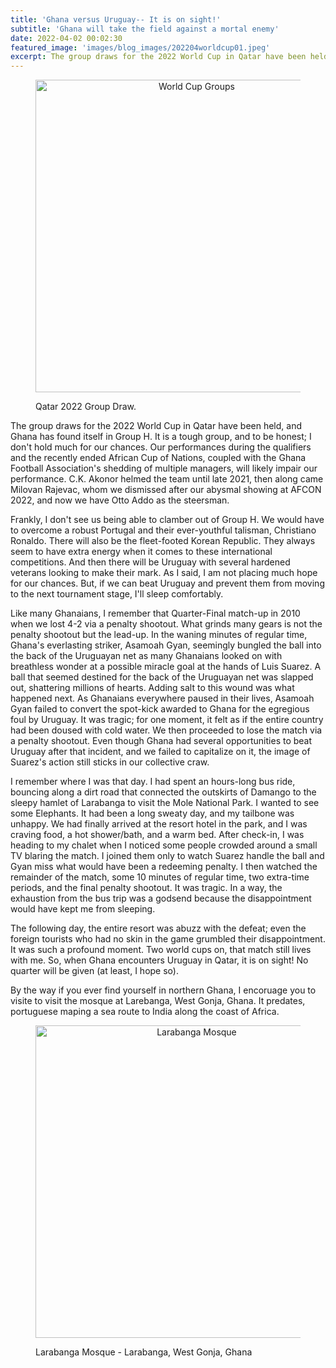 ```yaml
---
title: 'Ghana versus Uruguay-- It is on sight!'
subtitle: 'Ghana will take the field against a mortal enemy'
date: 2022-04-02 00:02:30
featured_image: 'images/blog_images/202204worldcup01.jpeg'
excerpt: The group draws for the 2022 World Cup in Qatar have been held
---
```


<figure>
  <p align="center">
    <img src="{{site.url}}/images/blog_images/202204worldcup02.jpeg" alt="World Cup Groups" width="500"/>
  <figcaption>Qatar 2022 Group Draw.</figcaption>
  </p>
</figure>


The group draws for the 2022 World Cup in Qatar have been held, and Ghana has found itself in Group H. It is a tough group, and to be honest; I don't hold much for our chances. Our performances during the qualifiers and the recently ended African Cup of Nations, coupled with the Ghana Football Association's shedding of multiple managers, will likely impair our performance. C.K. Akonor helmed the team until late 2021, then along came Milovan Rajevac, whom we dismissed after our abysmal showing at AFCON 2022, and now we have Otto Addo as the steersman. 



Frankly, I don't see us being able to clamber out of Group H. We would have to overcome a robust Portugal and their ever-youthful talisman, Christiano Ronaldo. There will also be the fleet-footed Korean Republic. They always seem to have extra energy when it comes to these international competitions. And then there will be Uruguay with several hardened veterans looking to make their mark. 
As I said, I am not placing much hope for our chances. But, if we can beat Uruguay and prevent them from moving to the next tournament stage, I'll sleep comfortably.

Like many Ghanaians, I remember that Quarter-Final match-up in 2010 when we lost 4-2 via a penalty shootout. What grinds many gears is not the penalty shootout but the lead-up. In the waning minutes of regular time, Ghana's everlasting striker, Asamoah Gyan, seemingly bungled the ball into the back of the Uruguayan net as many Ghanaians looked on with breathless wonder at a possible miracle goal at the hands of Luis Suarez. A ball that seemed destined for the back of the Uruguayan net was slapped out, shattering millions of hearts. 
Adding salt to this wound was what happened next. As Ghanaians everywhere paused in their lives, Asamoah Gyan failed to convert the spot-kick awarded to Ghana for the egregious foul by Uruguay. It was tragic; for one moment, it felt as if the entire country had been doused with cold water. We then proceeded to lose the match via a penalty shootout. Even though Ghana had several opportunities to beat Uruguay after that incident, and we failed to capitalize on it, the image of Suarez's action still sticks in our collective craw. 

I remember where I was that day. I had spent an hours-long bus ride, bouncing along a dirt road that connected the outskirts of Damango to the sleepy hamlet of Larabanga to visit the Mole National Park. I wanted to see some Elephants. It had been a long sweaty day, and my tailbone was unhappy. We had finally arrived at the resort hotel in the park, and I was craving food, a hot shower/bath, and a warm bed. After check-in, I was heading to my chalet when I noticed some people crowded around a small TV blaring the match. I joined them only to watch Suarez handle the ball and Gyan miss what would have been a redeeming penalty. I then watched the remainder of the match, some 10 minutes of regular time, two extra-time periods, and the final penalty shootout. It was tragic. In a way, the exhaustion from the bus trip was a godsend because the disappointment would have kept me from sleeping.

The following day, the entire resort was abuzz with the defeat; even the foreign tourists who had no skin in the game grumbled their disappointment. It was such a profound moment. Two world cups on, that match still lives with me. So, when Ghana encounters Uruguay in Qatar, it is on sight! No quarter will be given (at least, I hope so).  


By the way if you ever find yourself in northern Ghana, I encoruage you to visite to visit the mosque at Larebanga, West Gonja, Ghana. It predates, portuguese maping a sea route to India along the coast of Africa.


<figure>
  <p align="center">
    <img src="{{site.url}}https://upload.wikimedia.org/wikipedia/commons/3/31/Larabanga_Mosque_Ghana.jpg" alt="Larabanga Mosque" width="500"/>
  <figcaption>Larabanga Mosque - Larabanga, West Gonja, Ghana</figcaption>
  </p>
</figure>
